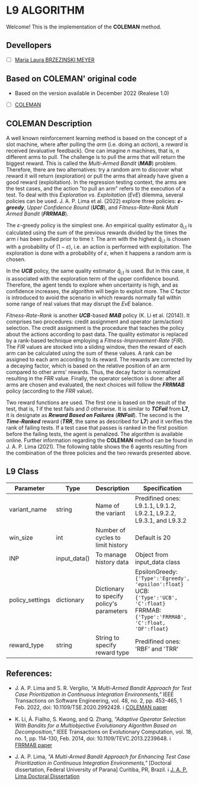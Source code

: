 # L9 ALGORITHM

Welcome! This is the implementation of the **COLEMAN** method.

## Devellopers

- [ ] [Maria Laura BRZEZINSKI MEYER](https://github.com/laurabrzmeyer)

## Based on COLEMAN' original code

- Based on the version available in December 2022 (Realese 1.0)
- [ ] [COLEMAN](https://github.com/jacksonpradolima/coleman4hcs)

## COLEMAN Description

A well known reinforcement learning method is based on the concept of a slot machine, where after pulling the *arm* (i.e. doing an *action*), a *reward* is received (evaluative feedback). 
One can imagine *n* machines, that is, *n* different arms to pull. The challenge is to pull the arms that will return the biggest reward. 
This is called the *Multi-Armed Bandit* (***MAB***) problem. Therefore, there are two alternatives: try a random arm to discover what reward it will return (exploration) or pull the arms that already have given a good reward (exploitation). 
In the regression testing context, the arms are the test cases, and the action "to pull an arm" refers to the execution of a test. To deal with this *Exploration vs. Exploitation* (*EvE*) dilemma, several policies can be used. 
J. A. P. Lima et al. (2022) explore three policies: ***ε-greedy***, *Upper Confidence Bound* (***UCB***), and *Fitness-Rate-Rank Multi Armed Bandit* (***FRRMAB***).

The $\varepsilon$-greedy policy is the simplest one. An empirical quality estimator $\hat{q}$<sub>i,t</sub> is calculated using the sum of the previous rewards divided by the times the arm *i* has been pulled prior to time *t*. The arm with the highest $\hat{q}$<sub>i,t</sub> is chosen with a probability of $(1 - \varepsilon)$, i.e. an action is performed with exploitation. The exploration is done with a probability of $\varepsilon$, when it happens a random arm is chosen.

In the ***UCB*** policy, the same quality estimator $\hat{q}$<sub>i,t</sub> is used. But in this case, it is associated with the exploration term of the upper confidence bound. Therefore, the agent tends to explore when uncertainty is high, and as confidence increases, the algorithm will begin to exploit more. The *C* factor is introduced to avoid the scenario in which rewards normally fall within some range of real values that may disrupt the *EvE* balance.

*Fitness-Rate-Rank* is another ***UCB***-based ***MAB*** policy (K. Li et al. (2014)). It comprises two procedures: credit assignment and operator (arm/action) selection. The credit assignment is the procedure that teaches the policy about the actions according to past data. The quality estimator is replaced by a rank-based technique employing a *Fitness-Improvement-Rate* (*FIR*). The *FIR* values are stocked into a sliding window, then the reward of each arm can be calculated using the sum of these values. A rank can be assigned to each arm according to its reward. The rewards are corrected by a decaying factor, which is based on the relative position of an arm compared to other arms' rewards. Thus, the decay factor is normalized resulting in the *FRR* value. Finally, the operator selection is done: after all arms are chosen and evaluated, the next choices will follow the ***FRRMAB*** policy (according to the *FRR* value). 

Two reward functions are used. The first one is based on the result of the test, that is, *1* if the test fails and *0* otherwise. It is similar to ***TCFail*** from **L7**, it is designate as ***Reward Based on Failures*** (***RNFail***). The second is the ***Time-Ranked*** reward (***TRR***, the same as described for **L7**) and it verifies the rank of failing tests. If a test case that passes is ranked in the first position before the failing tests, the agent is penalized. The algorithm is available online. Further information regarding the **COLEMAN** method can be found in J. A. P. Lima (2021). The following table shows the 6 agents resulting from the combination of the three policies and the two rewards presented above.

> 

## L9 Class
| Parameter | Type | Description | Specification |
| ------------- | ------------- | ------------- | ------------- |
| variant_name  | string  | Name of the variant | Predifined ones: L9.1.1, L9.1.2, L9.2.1, L9.2.2, L9.3.1, and L9.3.2 |
| win_size  | int  | Number of cycles to limit history | Default  is 20 | 
| INP  | input_data()  | To manage history data | Object from input_data class |
| policy_settings  | dictionary  | Dictionary to specify policy's parameters | EpsilonGreedy: ``` {'Type':'Egreedy', 'epsilon':float} ``` <br />  UCB: ``` {'Type':'UCB', 'C':float} ``` <br /> FRRMAB: ``` {'Type':'FRRMAB', 'C':float, 'DF':float} ``` |
| reward_type  | string  | String to specify reward type | Predifined ones: 'RBF' and 'TRR' |

## References:
- J. A. P. Lima and S. R. Vergilio, *"A Multi-Armed Bandit Approach for Test Case Prioritization in Continuous Integration Environments,"* IEEE Transactions on Software Engineering, vol. 48, no. 2, pp. 453-465, 1 Feb. 2022, doi: 10.1109/TSE.2020.2992428.
ℹ️ [COLEMAN paper](https://ieeexplore.ieee.org/document/9086053)

- K. Li, Á. Fialho, S. Kwong, and Q. Zhang, *"Adaptive Operator Selection With Bandits for a Multiobjective Evolutionary Algorithm Based on Decomposition,"* IEEE Transactions on Evolutionary Computation, vol. 18, no. 1, pp. 114-130, Feb. 2014, doi: 10.1109/TEVC.2013.2239648.
ℹ️ [FRRMAB paper](https://ieeexplore.ieee.org/document/6410018)

- J. A. P. Lima, *"A Multi-Armed Bandit Approach for Enhancing Test Case Prioritization in Continuous Integration Environments,"* [Doctoral dissertation, Federal University of Parana] Curitiba, PR, Brazil.
ℹ️ [J. A. P. Lima Doctoral Dissertation](https://acervodigital.ufpr.br/xmlui/handle/1884/73748})
